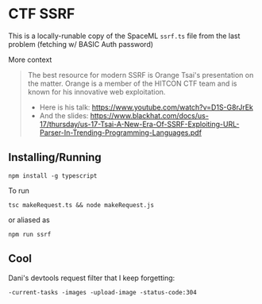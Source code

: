 CTF SSRF
========

This is a locally-runable copy of the SpaceML `ssrf.ts` file from the last problem (fetching w/ BASIC Auth password)

More context

> The best resource for modern SSRF is Orange Tsai's presentation on the matter. Orange is a member of the HITCON CTF team and is known for his innovative web exploitation. 
> * Here is his talk: https://www.youtube.com/watch?v=D1S-G8rJrEk
> * And the slides: https://www.blackhat.com/docs/us-17/thursday/us-17-Tsai-A-New-Era-Of-SSRF-Exploiting-URL-Parser-In-Trending-Programming-Languages.pdf


Installing/Running
------------------

```
npm install -g typescript
```

To run

```
tsc makeRequest.ts && node makeRequest.js
```

or aliased as

```
npm run ssrf
```

Cool
----

Dani's devtools request filter that I keep forgetting:

```
-current-tasks -images -upload-image -status-code:304
```
